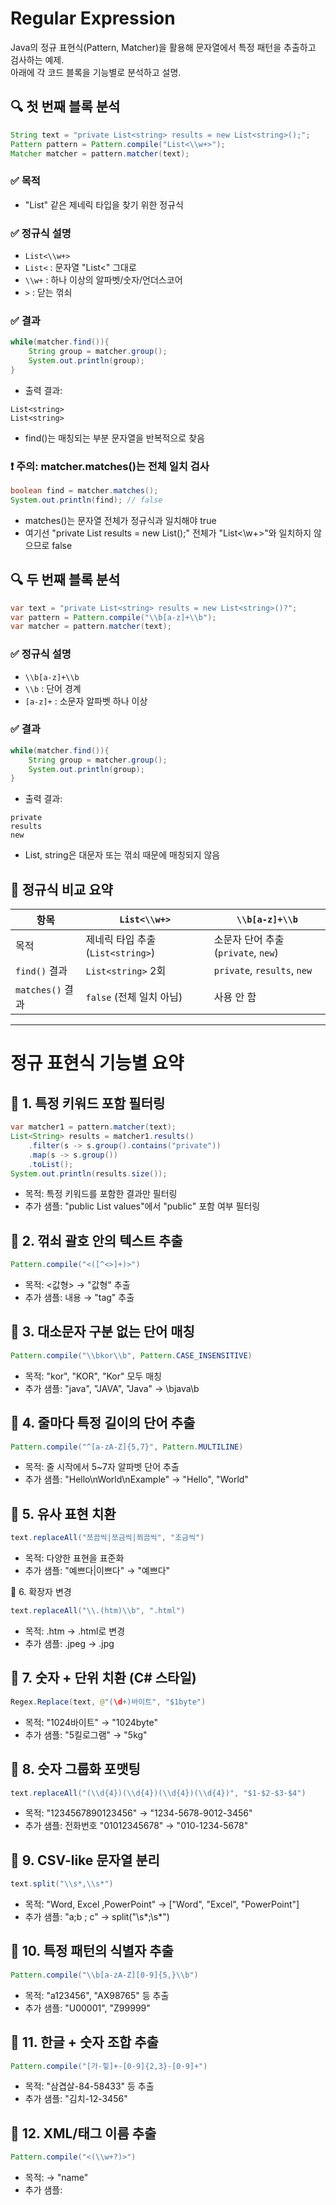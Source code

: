 # Regular Expression
Java의 정규 표현식(Pattern, Matcher)을 활용해 문자열에서 특정 패턴을 추출하고 검사하는 예제.  
아래에 각 코드 블록을 기능별로 분석하고 설명.

## 🔍 첫 번째 블록 분석
```java
String text = "private List<string> results = new List<string>();";
Pattern pattern = Pattern.compile("List<\\w+>");
Matcher matcher = pattern.matcher(text);
```

### ✅ 목적
- "List<string>" 같은 제네릭 타입을 찾기 위한 정규식
### ✅ 정규식 설명
- `List<\\w+>`
- `List<` : 문자열 "List<" 그대로
- `\\w+` : 하나 이상의 알파벳/숫자/언더스코어
- `>` : 닫는 꺾쇠
### ✅ 결과
```java
while(matcher.find()){
    String group = matcher.group();
    System.out.println(group);
}
```

- 출력 결과:
```
List<string>
List<string>
```
- find()는 매칭되는 부분 문자열을 반복적으로 찾음


### ❗ 주의: matcher.matches()는 전체 일치 검사
```java
boolean find = matcher.matches();
System.out.println(find); // false
```

- matches()는 문자열 전체가 정규식과 일치해야 true
- 여기선 "private List<string> results = new List<string>();" 전체가 "List<\\w+>"와 일치하지 않으므로 false

## 🔍 두 번째 블록 분석
```java
var text = "private List<string> results = new List<string>()?";
var pattern = Pattern.compile("\\b[a-z]+\\b");
var matcher = pattern.matcher(text);
```

### ✅ 정규식 설명
- `\\b[a-z]+\\b`
- `\\b` : 단어 경계
- `[a-z]+` : 소문자 알파벳 하나 이상
### ✅ 결과
```java
while(matcher.find()){
    String group = matcher.group();
    System.out.println(group);
}
```

- 출력 결과:
```
private
results
new
```
- List, string은 대문자 또는 꺾쇠 때문에 매칭되지 않음


## 🧠 정규식 비교 요약

| 항목         | `List<\\w+>`                     | `\\b[a-z]+\\b`                  |
|--------------|----------------------------------|---------------------------------|
| 목적         | 제네릭 타입 추출 (`List<string>`) | 소문자 단어 추출 (`private`, `new`) |
| `find()` 결과| `List<string>` 2회               | `private`, `results`, `new`     |
| `matches()` 결과 | `false` (전체 일치 아님)         | 사용 안 함                      |

---

# 정규 표현식 기능별 요약

## 📌 1. 특정 키워드 포함 필터링
```java
var matcher1 = pattern.matcher(text);
List<String> results = matcher1.results()
    .filter(s -> s.group().contains("private"))
    .map(s -> s.group())
    .toList();
System.out.println(results.size());
```

- 목적: 특정 키워드를 포함한 결과만 필터링
- 추가 샘플: "public List<int> values"에서 "public" 포함 여부 필터링

## 📌 2. 꺾쇠 괄호 안의 텍스트 추출
```java
Pattern.compile("<([^<>]+)>")
```

- 목적: <값형> → "값형" 추출
- 추가 샘플: <tag>내용</tag> → "tag" 추출

## 📌 3. 대소문자 구분 없는 단어 매칭
```java
Pattern.compile("\\bkor\\b", Pattern.CASE_INSENSITIVE)
```
- 목적: "kor", "KOR", "Kor" 모두 매칭
- 추가 샘플: "java", "JAVA", "Java" → \\bjava\\b

## 📌 4. 줄마다 특정 길이의 단어 추출
```java
Pattern.compile("^[a-zA-Z]{5,7}", Pattern.MULTILINE)
```

- 목적: 줄 시작에서 5~7자 알파벳 단어 추출
- 추가 샘플: "Hello\nWorld\nExample" → "Hello", "World"

## 📌 5. 유사 표현 치환
```java
text.replaceAll("쪼끔씩|쪼금씩|쬐끔씩", "조금씩")
```

- 목적: 다양한 표현을 표준화
- 추가 샘플: "예쁘다|이쁘다" → "예쁘다"

📌 6. 확장자 변경
```java
text.replaceAll("\\.(htm)\\b", ".html")
```

- 목적: .htm → .html로 변경
- 추가 샘플: .jpeg → .jpg

## 📌 7. 숫자 + 단위 치환 (C# 스타일)
```java
Regex.Replace(text, @"(\d+)바이트", "$1byte")
```

- 목적: "1024바이트" → "1024byte"
- 추가 샘플: "5킬로그램" → "5kg"

## 📌 8. 숫자 그룹화 포맷팅
```java
text.replaceAll("(\\d{4})(\\d{4})(\\d{4})(\\d{4})", "$1-$2-$3-$4")
```

- 목적: "1234567890123456" → "1234-5678-9012-3456"
- 추가 샘플: 전화번호 "01012345678" → "010-1234-5678"

## 📌 9. CSV-like 문자열 분리
```java
text.split("\\s*,\\s*")
```

- 목적: "Word, Excel  ,PowerPoint" → ["Word", "Excel", "PowerPoint"]
- 추가 샘플: "a;b ; c" → split("\\s*;\\s*")

## 📌 10. 특정 패턴의 식별자 추출
```java
Pattern.compile("\\b[a-zA-Z][0-9]{5,}\\b")
```

- 목적: "a123456", "AX98765" 등 추출
- 추가 샘플: "U00001", "Z99999"

## 📌 11. 한글 + 숫자 조합 추출
```java
Pattern.compile("[가-힣]+-[0-9]{2,3}-[0-9]+")
```

- 목적: "삼겹살-84-58433" 등 추출
- 추가 샘플: "김치-12-3456"

## 📌 12. XML/태그 이름 추출
```java
Pattern.compile("<(\\w+?)>")
```

- 목적: <name> → "name"
- 추가 샘플: <title>, <body> → "title", "body"

## 📌 13. 반복 문자 감지
```java
Pattern.compile("(\\w)\\1")
```

- 목적: "빵빵", "bb" 등 추출
- 추가 샘플: "ㅋㅋ", "ㅎㅎ"

## 📌 14. 회문 구조 감지 (ABA 패턴)
```java
Pattern.compile("\\b(\\w)\\w\\1\\b")
```

- 목적: "pop" → 회문 감지
- 추가 샘플: "dad", "mom"

## ✨ 정규 표현식 샘플

| 기능             | 정규식                              | 입력 예시                  | 추출 결과 또는 치환 결과     |
|------------------|--------------------------------------|-----------------------------|-------------------------------|
| 이메일 추출       | `[\\w.-]+@[\\w.-]+\\.[a-zA-Z]{2,}`   | `"test@domain.com"`         | `"test@domain.com"`           |
| URL 추출         | `https?://[^\\s]+`                  | `"https://example.com"`     | `"https://example.com"`       |
| 날짜 추출        | `\\d{4}-\\d{2}-\\d{2}`               | `"2025-10-25"`              | `"2025-10-25"`                |
| 한글 단어 추출    | `[가-힣]{2,}`                        | `"한글 테스트"`             | `"한글"`, `"테스트"`          |
| 숫자 추출        | `\\d+`                               | `"총 123명"`                | `"123"`                       |


## 🔧 확장 아이디어 정규식 요약

| 기능               | 정규식                          | 입력 예시                  | 추출 또는 치환 결과             |
|--------------------|----------------------------------|-----------------------------|----------------------------------|
| 전화번호 포맷팅     | `(\\d{3})(\\d{4})(\\d{4})`       | `"01012345678"`             | `"010-1234-5678"`                |
| HTML 태그 제거      | `<[^>]+>`                        | `"<b>bold</b>"`             | `"bold"`                         |
| 파일 확장자 추출    | `\\.(\\w+)$`                     | `"report.pdf"`              | `"pdf"`                          |
| 영문 단어 추출      | `\\b[a-zA-Z]{4,}\\b`             | `"This is a sample text"`   | `"This"`, `"sample"`, `"text"`   |
| 반복 문자 감지       | `(\\w)\\1`                       | `"빵빵", "bb", "ㅎㅎ"`       | `"빵빵"`, `"bb"`, `"ㅎㅎ"`        |

---

## 전체 소스

### 1.
```java
String text = "private List<string> results = new List<string>();";
Pattern pattern = Pattern.compile("List<\\w+>");
Matcher matcher = pattern.matcher(text);
while(matcher.find()){
    String group = matcher.group();
    System.out.println(group);
}
boolean find = matcher.matches();
System.out.println(find);
if(find){
    System.out.println("success");
}
else {
    System.out.println("failed");
}

var text = "private List<string> results = new List<string>()?";
var pattern = Pattern.compile("\\b[a-z]+\\b");
var matcher = pattern.matcher(text);
while(matcher.find()){
    String group = matcher.group();
    System.out.println(group);
}

```

### 2.
```java
var matcher1 = pattern.matcher(text);
List<String> results = matcher1.results().filter(s -> s.group().contains("private"))
        .map(s -> s.group()).toList();
System.out.println(results.size());


var text = "C#에는 <값형>과 <참조형>이라는 두가지의 형이 존재합니다.";
var pattern = Pattern.compile("<([^<>]+)>");
var matcher = pattern.matcher(text);
while(matcher.find()){
    
    String str  = matcher.group(1);
    System.out.println(str);
}


var text = "kor, KOR, Kor";
var pattern = Pattern.compile("\\bkor\\b", Pattern.CASE_INSENSITIVE);
var matcher = pattern.matcher(text);
while(matcher.find()){
    String str  = matcher.group();
    System.out.println(str);
}


var text = "Word\nExcel\nPowerPoint\nOutlook\nOneNote\n";
var pattern = Pattern.compile("^[a-zA-Z]{5,7}", Pattern.MULTILINE);
var matches = pattern.matcher(text);
while(matches.find()){
    String str = matches.group();
    System.out.println(str);
}
```

### 3.

```java
var text = "C# 공부를 쪼끔씩 진행해 보자";
String strReplaced = text.replaceAll("쪼끔씩|쪼금씩|쬐끔씩","조금씩");
System.out.println(strReplaced);


var text = "foo.htm bar.html baz.htm";
var replaced = text.replaceAll("\\.(htm)\\b", ".html");
System.out.println(replaced);

```

### 4.
```java
var text = "1024바이트, 8바이트 문자, 바이트, 킬로바이트";
var pattern = @"(\d+)바이트";
var replaced = Regex.Replace(text, pattern, "$1byte");
Console.WriteLine(replaced); //1024byte, 8byte 문자, 바이트, 킬로바이트

var text = "1234567890123456";
var pattern = "(\\d{4})(\\d{4})(\\d{4})(\\d{4})";
var replaced = text.replaceAll(pattern, "$1-$2-$3-$4");
System.out.println(replaced);

```

### 5.
```java
var text = "Word, Excel  ,PowerPoint   , Outlook,OneNote";
var pattern = "\\s*,\\s*";
String[] subStrings =  text.split(pattern);
for (var str : subStrings)
{
    System.out.println(str);
}
```

### 6.
```java
var text = "a123456 b123 z12345 AX98765";
var pattern = Pattern.compile("\\b[a-zA-Z][0-9]{5,}\\b");
var matches = pattern.matcher(text);
while(matches.find()){
    String str = matches.group();
    System.out.println(str);
}

var text = "삼겹살-84-58433, 상추-95838-488";
var pattern = Pattern.compile("[가-힣]+-[0-9]{2,3}-[0-9]+");
var matcher = pattern.matcher(text);
while (matcher.find())
{
    System.out.println(matcher.group());
}

```

### 7.
```java
/*
var text = "<person><name>JungHwan Jeong</name><age>22</age></person>";
var pattern = Pattern.compile("<(\\w[^>]+)>");
var matcher = pattern.matcher(text);
while(matcher.find()){
    System.out.println(matcher.group(1));
}
*/

var text = "<person><name>JungHwan Jeong</name><age>22</age></person>";
var pattern = Pattern.compile("<(\\w+?)>");
var matcher = pattern.matcher(text);
while(matcher.find()){
    System.out.println(matcher.group(1));
}   
```

### 8.
```java
//한글은 동작하지 않은 -> 원인 분석 필요함.        

var text = "도로를 지나가는 차들이 뛰뛰하고 경적을 울리면 반대쪽 차들이 빵빵하고 울렸다. bb";
var pattern = Pattern.compile("(\\w)\\1");
var matcher = pattern.matcher(text);
while (matcher.find())
{
    System.out.println(matcher.group());
}
var text = "기러기 펠리컨 pop";
var pattern = Pattern.compile("\\b(\\w)\\w\\1\\b");
var matcher =pattern.matcher(text);
while (matcher.find())
{
    System.out.println(matcher.group());
}
```

---

